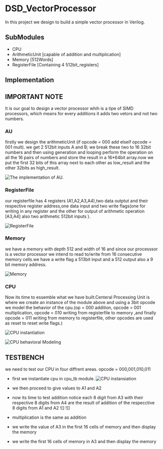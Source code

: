 # DSD_VectorProcessor
In this project we design to build a simple vector processor in Verilog.


## SubModules
- CPU     
- ArithmeticUnit [capable of addition and multiplication]
- Memory [512Words]
- RegisterFile [Containing 4 512bit_registers]

## Implementation
## IMPORTANT NOTE
It is our goal to design a vector processor whih is a tipe of SIMD processors, which means for every additions it adds two vetors and not two numbers.

### AU

firstly we design the arithmeticUnit (if opcode = 000 add elseif opcode = 001 mult). we get 2 512bit inputs A and B; we break these two to 16 32bit numbers and then using generation and looping perform the operation
on all the 16 pairs of numbers and store the result in a 16*64bit array.now we put the first 32 bits of this array next to each other as low_result and the other 32bits as high_result.


![The implementation of AU.](https://github.com/Hemenam/DSD_VectorProcessor/blob/main/Pictures/Screenshot%202024-06-25%20185618.png)

### RegisterFile
our registerfile has 4 registers (A1,A2,A3,A4),two data outptut and their respective register address,one data input and two write flags(one for writing in any register and the other for output of arithmetic operation [A3,A4] also two arithmetic 512bit inputs ).  


![RegisterFile](https://github.com/Hemenam/DSD_VectorProcessor/blob/main/Pictures/Screenshot%202024-06-25%20185711.png)

### Memory
we have a memory with depth 512 and width of 16 and since our processsor is a vector processor we intend to read to/write from 16 consecutive memory cells.we have a write flag a 513bit input and a 512 output also a 9 bit memory address.

![Memory](https://github.com/Hemenam/DSD_VectorProcessor/blob/main/Pictures/Screenshot%202024-06-25%20185631.png)

### CPU
Now its time to essemble what we have built.Centeral Processing Unit is where we create an instance of the module above and using a 3bit opcode we model the behavior of the cpu.(op = 000 addition, opcode = 001 multiplication, opcode = 010 writing from registerfile to memory ,and finally opcode = 011 writing from memory to registerfile, other opcodes are used as reset to reset write flags.)

![CPU instantiation](https://github.com/Hemenam/DSD_VectorProcessor/blob/main/Pictures/Screenshot%202024-06-25%20185836.png)

![CPU behavioral Modeling](https://github.com/Hemenam/DSD_VectorProcessor/blob/main/Pictures/Screenshot%202024-06-25%20185849.png)


## TESTBENCH
we need to test our CPU in four diffrent areas. opcode = 000,001,010,011
- first we instantiate cpu in cpu_tb module.
  ![CPU instansiation](https://github.com/Hemenam/DSD_VectorProcessor/blob/main/Pictures/Screenshot%202024-06-25%20205625.png)  
- we then proceed to give values to A1 and A2
  ![]()
-  now its time to test addition notice each 8 digit from A3 with their respective 8 digits from A4 are the result of addition of the respecctive 8 digits from A1 and A2
  ![]
  ![]
- multiplication is the same as addition


- we write the value of A3 in the first 16 cells of memory and then display the memory

- we write the first 16 cells  of memory  in A3 and then display the memory




